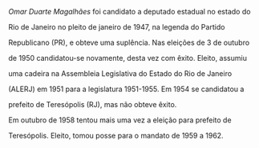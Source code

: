 

*Omar Duarte Magalhães* foi candidato a deputado estadual no estado do

Rio de Janeiro no pleito de janeiro de 1947, na legenda do Partido

Republicano (PR), e obteve uma suplência. Nas eleições de 3 de outubro

de 1950 candidatou-se novamente, desta vez com êxito. Eleito, assumiu

uma cadeira na Assembleia Legislativa do Estado do Rio de Janeiro

(ALERJ) em 1951 para a legislatura 1951-1955. Em 1954 se candidatou a

prefeito de Teresópolis (RJ), mas não obteve êxito.



Em outubro de 1958 tentou mais uma vez a eleição para prefeito de

Teresópolis. Eleito, tomou posse para o mandato de 1959 a 1962.



